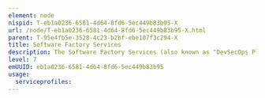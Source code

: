 ```yaml
---
element: node
nispid: T-eb1a0236-6581-4d64-8fd6-5ec449b83b95-X
url: /node/T-eb1a0236-6581-4d64-8fd6-5ec449b83b95-X.html
parent: T-95e4fb5e-3528-4c23-b2bf-ebe107f3c294-X
title: Software Factory Services
description: The Software Factory Services (also known as "DevSecOps Platform Services") provide standardized tooling and engineering services for Application Lifecycle Management (ALM) and Build Factory (Continuous Integration, Source Code Management, artifact repositories, testing services, release management, etc.) to simplify and ease collaboration across Teams, ARTs, or Solution Trains - and makes it easier to move people between them. In addition to tools and pipelines, the Software Factory Services provide  * A service catalogue that supports requests through self-service, or if that’s not possible, via tickets. * Service assurance for monitoring, configuration management, and data protection. Infrastructure on demand (IoD) is used to dynamically allocate compute and storage capacity to be able to scale-out and optimize resource utilization. * Supporting services that provide integrated collaboration tools, process automation, and usage/cost tracking via analytics and insights. * A lean portfolio management tool that provides portfolio-level insights and enables coordination and orchestration of the development value streams.
level: 7
emUUID: eb1a0236-6581-4d64-8fd6-5ec449b83b95
usage:
  serviceprofiles:
---
```

